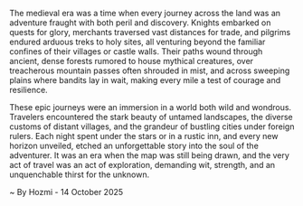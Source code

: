 
The medieval era was a time when every journey across the land was an adventure fraught with both peril and discovery. Knights embarked on quests for glory, merchants traversed vast distances for trade, and pilgrims endured arduous treks to holy sites, all venturing beyond the familiar confines of their villages or castle walls. Their paths wound through ancient, dense forests rumored to house mythical creatures, over treacherous mountain passes often shrouded in mist, and across sweeping plains where bandits lay in wait, making every mile a test of courage and resilience.

These epic journeys were an immersion in a world both wild and wondrous. Travelers encountered the stark beauty of untamed landscapes, the diverse customs of distant villages, and the grandeur of bustling cities under foreign rulers. Each night spent under the stars or in a rustic inn, and every new horizon unveiled, etched an unforgettable story into the soul of the adventurer. It was an era when the map was still being drawn, and the very act of travel was an act of exploration, demanding wit, strength, and an unquenchable thirst for the unknown.

~ By Hozmi - 14 October 2025
